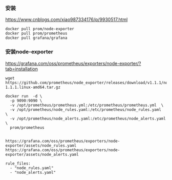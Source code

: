 

### 安装
https://www.cnblogs.com/xiao987334176/p/9930517.html
```
docker pull prom/node-exporter
docker pull prom/prometheus
docker pull grafana/grafana
```


### 安装node-exporter
https://grafana.com/oss/prometheus/exporters/node-exporter/?tab=installation
```
wget https://github.com/prometheus/node_exporter/releases/download/v1.1.1/node_exporter-1.1.1.linux-amd64.tar.gz

docker run  -d \
  -p 9090:9090 \
  -v /opt/prometheus/prometheus.yml:/etc/prometheus/prometheus.yml  \
  -v /opt/prometheus/node_rules.yaml:/etc/prometheus/node_rules.yaml  \
  -v /opt/prometheus/node_alerts.yaml:/etc/prometheus/node_alerts.yaml  \
  prom/prometheus
  
```

```
https://grafana.com/oss/prometheus/exporters/node-exporter/assets/node_rules.yaml
https://grafana.com/oss/prometheus/exporters/node-exporter/assets/node_alerts.yaml

```

```
rule_files:
  - "node_rules.yaml"
  - "node_alerts.yaml"
  
```
